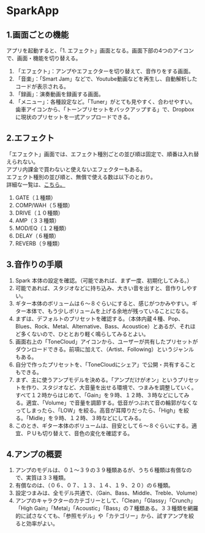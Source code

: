 # SparkApp
## 1.画面ごとの機能
アプリを起動すると、「1. エフェクト」画面となる。画面下部の4つのアイコンで、画面・機能を切り替える。
1. 「エフェクト」：アンプやエフェクターを切り替えて、音作りをする画面。
2. 「音楽」：「Smart Jam」などで、Youtube動画などを再生し、自動解析したコードが表示される。
3. 「録画」：演奏動画を録画する画面。
4. 「メニュー」：各種設定など。「Tuner」がとても見やすく、合わせやすい。歯車アイコンから、「トーンプリセットをバックアップする」で、Dropbox に現状のプリセットを一式アップロードできる。
  
## 2.エフェクト
「エフェクト」画面では、エフェクト種別ごとの並び順は固定で、順番は入れ替えられない。  
アプリ内課金で買わないと使えないエフェクターもある。  
エフェクト種別の並び順と、無償で使える数は以下のとおり。  
詳細な一覧は、[こちら。](./EFECTS.md)

1. GATE（１種類）
2. COMP/WAH（５種類）
3. DRIVE（１０種類）
4. AMP（３３種類）
5. MOD/EQ（１２種類）
6. DELAY（６種類）
7. REVERB（９種類）
  
## 3.音作りの手順
1. Spark 本体の設定を確認。（可能であれば、まず一度、初期化してみる。）  
2. 可能であれば、スタジオなどに持ち込み、大きい音を出すと、音作りしやすい。
3. ギター本体のボリュームは６～８ぐらいにすると、感じがつかみやすい。ギター本体で、もう少しボリュームを上げる余地が残っていることになる。
4. まずは、デフォルトのプリセットを確認する。（本体内蔵４種、Pop、Blues、Rock、Metal、Alternative、Bass、Acoustice）とあるが、それほど多くないので、ひととおり軽く鳴らしてみるとよい。
5. 画面右上の「ToneCloud」アイコンから、ユーザーが共有したプリセットがダウンロードできる。前項に加えて、（Artist、Following）というジャンルもある。
6. 自分で作ったプリセットを、「ToneCloudにシェア」で公開・共有することもできる。
7. まず、主に使うアンプモデルを決める。「アンプだけがオン」というプリセットを作り、スタジオなど、大音量を出せる環境で、つまみを調整していく。すべて１２時からはじめて、「Gain」を９時、１２時、３時などにしてみる。適宜、「Volume」で音量を調節する。低音がつぶれて音の輪郭がなくなってしまったら、「LOW」を絞る。高音が耳障りだったら、「High」を絞る。「Midle」を９時、１２時、３時などにしてみる。
8. このとき、ギター本体のボリュームは、目安として６～８ぐらいにする。適宜、ＰＵも切り替えて、音色の変化を確認する。
  
## 4.アンプの概要
1. アンプのモデルは、０１～３９の３９種類あるが、うち６種類は有償なので、実質は３３種類。  
2. 有償なのは、（０６、０７、１３、１４、１９、２０）の６種類。  
3. 設定つまみは、全モデル共通で、（Gain、Bass、Middle、Treble、Volume）
4. アンプのキャラクターのカテゴリーとして、「Clean」「Glassy」「Crunch」「High Gain」「Metal」「Acoustic」「Bass」の７種類ある。３３種類を網羅的に試さなくても、「参照モデル」や「カテゴリー」から、試すアンプを絞ると効率がよい。
  



